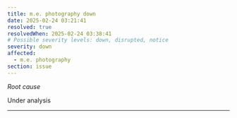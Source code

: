 ```yaml
---
title: m.e. photography down
date: 2025-02-24 03:21:41
resolved: true
resolvedWhen: 2025-02-24 03:38:41
# Possible severity levels: down, disrupted, notice
severity: down
affected:
  - m.e. photography
section: issue
---
```


*Root cause*

Under analysis

---


